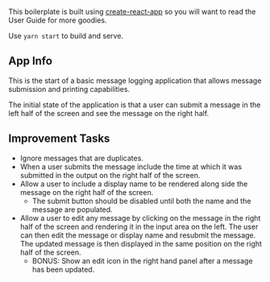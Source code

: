 This boilerplate is built using [create-react-app](https://github.com/facebook/create-react-app) so you will want to read the User Guide for more goodies.

Use `yarn start` to build and serve.

## App Info

This is the start of a basic message logging application that allows message submission and printing capabilities.

The initial state of the application is that a user can submit a message in the left half of the screen and see the message on the right half.

## Improvement Tasks

- Ignore messages that are duplicates.
- When a user submits the message include the time at which it was submitted in the output on the right half of the screen.
- Allow a user to include a display name to be rendered along side the message on the right half of the screen.
  - The submit button should be disabled until both the name and the message are populated.
- Allow a user to edit any message by clicking on the message in the right half of the screen and rendering it in the input area on the left. The user can then edit the message or display name and resubmit the message. The updated message is then displayed in the same position on the right half of the screen.
  - BONUS: Show an edit icon in the right hand panel after a message has been updated.
